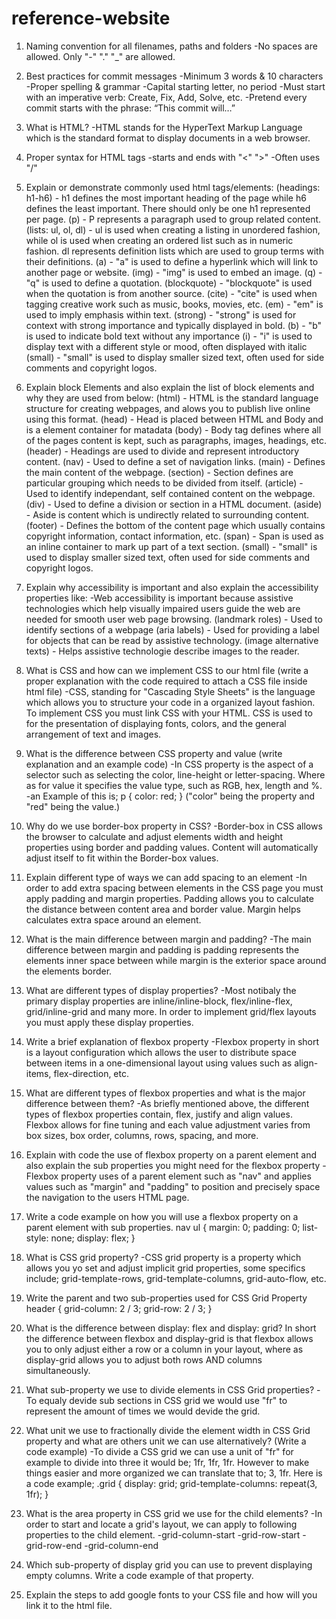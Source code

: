 # reference-website


1. Naming convention for all filenames, paths and folders
-No spaces are allowed. Only "-" "." "_" are allowed.

2. Best practices for commit messages
-Minimum 3 words & 10 characters
-Proper spelling & grammar
-Capital starting letter, no period
-Must start with an imperative verb: Create, Fix, Add, Solve, etc.
-Pretend every commit starts with the phrase: “This commit will…”

3. What is HTML?
-HTML stands for the HyperText Markup Language which is the standard format to display documents in a web browser.

4. Proper syntax for HTML tags
-starts and ends with "<" ">"
-Often uses "/" 

5. Explain or demonstrate commonly used html tags/elements:
(headings: h1-h6) - h1 defines the most important heading of the page while h6 defines the least important. There should only be one h1 represented per page. 
(p) - P represents a paragraph used to group related content.
(lists: ul, ol, dl) - ul is used when creating a listing in unordered fashion, while ol is used when creating an ordered list such as in numeric fashion. dl represents definition lists which are used to group terms with their definitions. 
(a) - "a" is used to define a hyperlink which will link to another page or website.
(img) - "img" is used to embed an image.
(q) - "q" is used to define a quotation.
(blockquote) - "blockquote" is used when the quotation is from another source.
(cite) - "cite" is used when tagging creative work such as music, books, movies, etc.
(em) - "em" is used to imply emphasis within text. 
(strong) - "strong" is used for context with strong importance and typically displayed in bold.
(b) - "b" is used to indicate bold text without any importance 
(i) - "i" is used to display text with a different style or mood, often displayed with italic 
(small) - "small" is used to display smaller sized text, often used for side comments and copyright logos.

6. Explain block Elements and also explain the list of block elements and why they are used from below: 
(html) - HTML is the standard language structure for creating webpages, and alows you to publish live online using this format.
(head) - Head is placed between HTML and Body and is a element container for matadata
(body) - Body tag defines where all of the pages content is kept, such as paragraphs, images, headings, etc. 
(header) - Headings are used to divide and represent introductory content.
(nav) - Used to define a set of navigation links.
(main) - Defines the main content of the webpage. 
(section) - Section defines are particular grouping which needs to be divided from itself. 
(article) - Used to identify independant, self contained content on the webpage.
(div) - Used to define a division or section in a HTML document.
(aside) - Aside is content which is undirectly related to surrounding content.
(footer) - Defines the bottom of the content page which usually contains copyright information, contact information, etc.
(span) - Span is used as an inline container to mark up part of a text section.
(small) - "small" is used to display smaller sized text, often used for side comments and copyright logos.

7. Explain why accessibility is important and also explain the accessibility properties like:
-Web accessibility is important because assistive technologies which help visually impaired users guide the web are needed for smooth user web page browsing. 
(landmark roles) - Used to identify sections of a webpage
(aria labels) - Used for providing a label for objects that can be read by assistive technology.
(image alternative texts) - Helps assistive technologie describe images to the reader.

8. What is CSS and how can we implement CSS to our html file (write a proper explanation with the code required to attach a CSS file inside html file)
-CSS, standing for "Cascading Style Sheets" is the language which allows you to structure your code in a organized layout fashion. To implement CSS you must link CSS with your HTML. CSS is used to for the presentation of displaying fonts, colors, and the general arrangement of text and images.  

9. What is the difference between CSS property and value (write explanation and an example code)
-In CSS property is the aspect of a selector such as selecting the color, line-height or letter-spacing. Where as for value it specifies the value type, such as RGB, hex, length and %. 
-an Example of this is;
p {
    color: red;
} 
("color" being the property and "red" being the value.)

10. Why do we use border-box property in CSS? 
-Border-box in CSS allows the browser to calculate and adjust elements width and height properties using border and padding values. Content will automatically adjust itself to fit within the Border-box values. 

11. Explain different type of ways we can add spacing to an element
-In order to add extra spacing between elements in the CSS page you must apply padding and margin properties. Padding allows you to calculate the distance between content area and border value. Margin helps calculates extra space around an element.

12. What is the main difference between margin and padding?
-The main difference between margin and padding is padding represents the elements inner space between while margin is the exterior space around the elements border. 

13. What are different types of display properties?
-Most notibaly the primary display properties are inline/inline-block, flex/inline-flex, grid/inline-grid and many more. In order to implement grid/flex layouts you must apply these display properties.  

14. Write a brief explanation of flexbox property 
-Flexbox property in short is a layout configuration which allows the user to distribute space between items in a one-dimensional layout using values such as align-items, flex-direction, etc.  

15. What are different types of flexbox properties and what is the major difference between them?
-As briefly mentioned above, the different types of flexbox properties contain, flex, justify and align values. Flexbox allows for fine tuning and each value adjustment varies from box sizes, box order, columns, rows, spacing, and more.

16. Explain with code the use of flexbox property on a parent element and also explain the sub properties you might need for the flexbox property
-Flexbox property uses of a parent element such as "nav" and applies values such as "margin" and "padding" to position and precisely space the navigation to the users HTML page.

17. Write a code example on how you will use a flexbox property on a parent element with sub properties.
nav ul {
    margin: 0;
    padding: 0;
    list-style: none;
    display: flex;
  }

18. What is CSS grid property?
-CSS grid property is a property which allows you yo set and adjust implicit grid properties, some specifics include; grid-template-rows, grid-template-columns, grid-auto-flow, etc. 

19. Write the parent and two sub-properties used for CSS Grid Property
header {
    grid-column: 2 / 3;
    grid-row: 2 / 3;
}

20. What is the difference between display: flex and display: grid?
In short the difference between flexbox and display-grid is that flexbox allows you to only adjust either a row or a column in your layout, where as display-grid allows you to adjust both rows AND columns simultaneously.

21. What sub-property we use to divide elements in CSS Grid properties?
-To equaly devide sub sections in CSS grid we would use "fr" to represent the amount of times we would devide the grid.  

22. What unit we use to fractionally divide the element width in CSS Grid property and what are others unit we can use alternatively? (Write a code example)
-To divide a CSS grid we can use a unit of "fr" for example to divide into three it would be; 1fr, 1fr, 1fr. However to make things easier and more organized we can translate that to; 3, 1fr. Here is a code example;
.grid {
  display: grid;
  grid-template-columns: repeat(3, 1fr);
}

23. What is the area property in CSS grid we use for the child elements?
-In order to start and locate a grid's layout, we can apply to following properties to the child element.
-grid-column-start
-grid-row-start
-grid-row-end
-grid-column-end

24. Which sub-property of display grid you can use to prevent displaying empty columns. Write a code example of that property.


25. Explain the steps to add google fonts to your CSS file and how will you link it to the html file.
